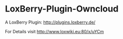 # LoxBerry-Plugin-Owncloud
A LoxBerry Plugin: http://plugins.loxberry.de/

For Details visit http://www.loxwiki.eu:80/x/uYCm
